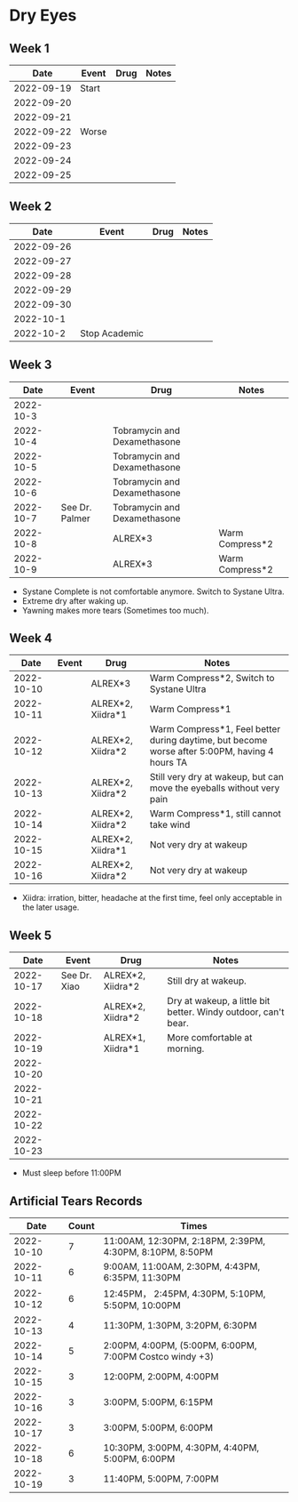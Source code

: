 # Dry Eyes

## Week 1

| Date | Event | Drug | Notes |
| ---- | ----- | ---- | ----- |
| 2022-09-19 | Start |  |  |
| 2022-09-20 |  |  |  |
| 2022-09-21 |  |  |  |
| 2022-09-22 | Worse |  |  |
| 2022-09-23 |  |  |  |
| 2022-09-24 |  |  |  |
| 2022-09-25 |  |  |  |

## Week 2

| Date | Event | Drug | Notes |
| ---- | ----- | ---- | ----- |
| 2022-09-26 |  |  |  |
| 2022-09-27 |  |  |  |
| 2022-09-28 |  |  |  |
| 2022-09-29 |  |  |  |
| 2022-09-30 |  |  |  |
| 2022-10-1 |  |  |  |
| 2022-10-2 | Stop Academic |  |  |

## Week 3

| Date | Event | Drug | Notes |
| ---- | ----- | ---- | ----- |
| 2022-10-3 |  |  |  |
| 2022-10-4 |  | Tobramycin and Dexamethasone |  |
| 2022-10-5 |  | Tobramycin and Dexamethasone |  |
| 2022-10-6 |  | Tobramycin and Dexamethasone |  |
| 2022-10-7 | See Dr. Palmer | Tobramycin and Dexamethasone |  |
| 2022-10-8 |  | ALREX\*3 | Warm Compress\*2 |
| 2022-10-9 |  | ALREX\*3 | Warm Compress\*2 |

- Systane Complete is not comfortable anymore. Switch to Systane Ultra.
- Extreme dry after waking up.
- Yawning makes more tears (Sometimes too much).

## Week 4

| Date | Event | Drug | Notes |
| ---- | ----- | ---- | ----- |
| 2022-10-10 |  | ALREX\*3 | Warm Compress\*2, Switch to Systane Ultra |
| 2022-10-11 |  | ALREX\*2, Xiidra\*1 | Warm Compress\*1 |
| 2022-10-12 |  | ALREX\*2, Xiidra\*2 | Warm Compress\*1, Feel better during daytime, but become worse after 5:00PM, having 4 hours TA |
| 2022-10-13 |  | ALREX\*2, Xiidra\*2 | Still very dry at wakeup, but can move the eyeballs without very pain |
| 2022-10-14 |  | ALREX\*2, Xiidra\*2 | Warm Compress\*1, still cannot take wind |
| 2022-10-15 |  | ALREX\*2, Xiidra\*1 | Not very dry at wakeup |
| 2022-10-16 |  | ALREX\*2, Xiidra\*2 | Not very dry at wakeup |

- Xiidra: irration, bitter, headache at the first time, feel only acceptable in the later usage.

## Week 5

| Date | Event | Drug | Notes |
| ---- | ----- | ---- | ----- |
| 2022-10-17 | See Dr. Xiao | ALREX\*2, Xiidra\*2 | Still dry at wakeup. |
| 2022-10-18 |  | ALREX\*2, Xiidra\*2 | Dry at wakeup, a little bit better. Windy outdoor, can't bear. |
| 2022-10-19 |  | ALREX\*1, Xiidra\*1 | More comfortable at morning. |
| 2022-10-20 |  |  |  |
| 2022-10-21 |  |  |  |
| 2022-10-22 |  |  |  |
| 2022-10-23 |  |  |  |

- Must sleep before 11:00PM

## Artificial Tears Records

| Date | Count | Times |
| ---- | ----- | ---- |
| 2022-10-10 | 7 | 11:00AM, 12:30PM, 2:18PM, 2:39PM, 4:30PM, 8:10PM, 8:50PM |
| 2022-10-11 | 6 | 9:00AM, 11:00AM, 2:30PM, 4:43PM, 6:35PM, 11:30PM |
| 2022-10-12 | 6 | 12:45PM， 2:45PM, 4:30PM, 5:10PM, 5:50PM, 10:00PM |
| 2022-10-13 | 4 | 11:30PM, 1:30PM, 3:20PM, 6:30PM |
| 2022-10-14 | 5 | 2:00PM, 4:00PM, (5:00PM, 6:00PM, 7:00PM Costco windy +3) |
| 2022-10-15 | 3 | 12:00PM, 2:00PM, 4:00PM |
| 2022-10-16 | 3 | 3:00PM, 5:00PM, 6:15PM |
| 2022-10-17 | 3 | 3:00PM, 5:00PM, 6:00PM |
| 2022-10-18 | 6 | 10:30PM, 3:00PM, 4:30PM, 4:40PM, 5:00PM, 6:00PM |
| 2022-10-19 | 3 | 11:40PM, 5:00PM, 7:00PM |
